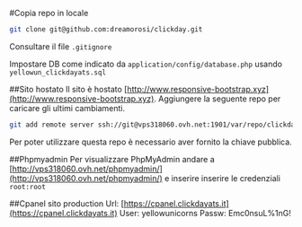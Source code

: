 #Copia repo in locale
```sh
git clone git@github.com:dreamorosi/clickday.git
```

Consultare il file `.gitignore`

Impostare DB come indicato da `application/config/database.php` usando `yellowun_clickdayats.sql`

##Sito hostato
Il sito è hostato [http://www.responsive-bootstrap.xyz](http://www.responsive-bootstrap.xyz).
Aggiungere la seguente repo per caricare gli ultimi cambiamenti.
```sh
git add remote server ssh://git@vps318060.ovh.net:1901/var/repo/clickday.git
```
Per poter utilizzare questa repo è necessario aver fornito la chiave pubblica.

##Phpmyadmin
Per visualizzare PhpMyAdmin andare a [http://vps318060.ovh.net/phpmyadmin/](http://vps318060.ovh.net/phpmyadmin/) e inserire inserire le credenziali `root:root`

##Cpanel sito production
Url: [https://cpanel.clickdayats.it](https://cpanel.clickdayats.it)
User: yellowunicorns
Passw: Emc0nsuL%1nG!
